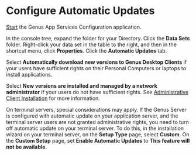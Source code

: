 # Configure Automatic Updates

[Start](../../../developers/installation-and-configuration/configure-and-maintain-genus-server/how-to-start-the-genus-configuration-application.md "How to start the Genus Configuration application") the Genus App Services Configuration application.

In the console tree, expand the folder for your Directory. Click the **Data Sets** folder. Right-click your data set in the table to the right, and then in the shortcut menu, click **Properties**. Click the **Automatic Updates** tab.

Select **Automatically download new versions to Genus Desktop Clients** if your users have sufficient rights on their Personal Computers or laptops to install applications.

Select **New versions are installed and managed by a network administrator** if your users do not have sufficient rights. See [Administrative Client Installation](../../../developers/installation-and-configuration/install-genus-desktop-clients-silently-for-your-users.md) for more information.

On terminal servers, special considerations may apply. If the Genus Server is configured with automatic update on your application server, and the terminal server users are not granted administrative rights, you need to turn off automatic update on your terminal server. To do this, in the installation wizard on your terminal server, on the **Setup Type** page, select **Custom**. On the **Custom Setup** page, set **Enable Automatic Updates** to **This feature will not be available**.